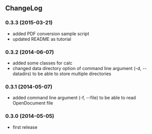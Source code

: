 
## ChangeLog

### 0.3.3 (2015-03-21)

* added PDF conversion sample script
* updated README as tutorial

### 0.3.2 (2014-06-07)

* added some classes for calc
* changed data directory option of command line argument (-d, --datadirs) to be able to store multiple directories

### 0.3.1 (2014-05-07)

* added command line argument (-f, --file) to be able to read OpenDocument file

### 0.3.0 (2014-05-05)

* first release
